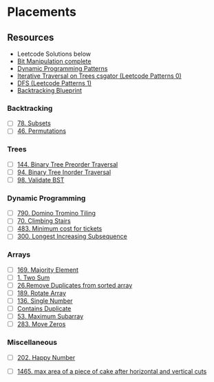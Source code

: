 # Placements

## Resources

* Leetcode Solutions below
* [Bit Manipulation complete](https://leetcode.com/discuss/study-guide/1151183/TIPS-or-HACKS-WHICH-YOU-CAN'T-IGNORE-AS-A-CODER)
* [Dynamic Programming Patterns](https://leetcode.com/discuss/general-discussion/458695/dynamic-programming-patterns)
* [Iterative Traversal on Trees csgator (Leetcode Patterns 0)](https://medium.com/leetcode-patterns/leetcode-pattern-0-iterative-traversals-on-trees-d373568eb0ec)
* [DFS (Leetcode Patterns 1)](https://medium.com/leetcode-patterns/leetcode-pattern-1-bfs-dfs-25-of-the-problems-part-1-519450a84353)
* [Backtracking Blueprint](https://medium.com/analytics-vidhya/the-blueprint-to-solve-any-backtracking-problem-b3640a3dcbd7)

### Backtracking

- [ ] [78. Subsets](https://github.com/MananKGarg/Placements/blob/main/Leetcode%20Solutions/78.%20Subsets.pdf)
- [ ] [46. Permutations](https://github.com/MananKGarg/Placements/blob/main/Leetcode%20Solutions/46.%20Permutations.pdf)

### Trees

- [ ] [144. Binary Tree Preorder Traversal](https://github.com/MananKGarg/Placements/blob/main/Leetcode%20Solutions/144.%20Binary%20Tree%20Preorder%20Traversal.pdf)
- [ ] [94. Binary Tree Inorder Traversal](https://github.com/MananKGarg/Placements/blob/main/Leetcode%20Solutions/94.%20Binary%20tree%20inorder%20traversal.pdf)
- [ ] [98. Validate BST](https://github.com/MananKGarg/Placements/blob/main/Leetcode%20Solutions/98.%20Validate%20BST.pdf)

### Dynamic Programming

- [ ] [790. Domino Tromino Tiling](https://github.com/MananKGarg/Placements/blob/main/Leetcode%20Solutions/790.%20Domino%20Tromino%20Tiling.pdf)
- [ ] [70. Climbing Stairs](https://github.com/MananKGarg/Placements/blob/main/Leetcode%20Solutions/70.%20Climbing%20Stairs.pdf)
- [ ] [483. Minimum cost for tickets](https://github.com/MananKGarg/Placements/blob/main/Leetcode%20Solutions/483.%20Minimum%20cost%20for%20tickets.pdf)
- [ ] [300. Longest Increasing Subsequence](https://github.com/MananKGarg/Placements/blob/main/Leetcode%20Solutions/300.%20Longest%20Increasing%20Subsequence.pdf)

### Arrays

- [ ] [169. Majority Element](https://github.com/MananKGarg/Placements/blob/main/Leetcode%20Solutions/169.%20Majority%20Element.pdf)
- [ ] [1. Two Sum](https://github.com/MananKGarg/Placements/blob/main/Leetcode%20Solutions/1.%20Two%20Sum.pdf)
- [ ] [26.Remove Duplicates from sorted array](https://github.com/MananKGarg/Placements/blob/main/Leetcode%20Solutions/26.Remove%20Duplicates%20from%20sorted%20array.pdf)
- [ ] [189. Rotate Array](https://github.com/MananKGarg/Placements/blob/main/Leetcode%20Solutions/189.%20Rotate%20Array.pdf)
- [ ] [136. Single Number](https://github.com/MananKGarg/Placements/blob/main/Leetcode%20Solutions/136.%20Single%20Number.pdf)
- [ ] [Contains Duplicate](https://github.com/MananKGarg/Placements/blob/main/Leetcode%20Solutions/217.%20Contains%20Duplicate.pdf)
- [ ] [53. Maximum Subarray](https://github.com/MananKGarg/Placements/blob/main/Leetcode%20Solutions/53.%20Maximum%20Subarray.pdf)
- [ ] [283. Move Zeros](https://github.com/MananKGarg/Placements/blob/main/Leetcode%20Solutions/283.%20Move%20Zeros.pdf)

### Miscellaneous

- [ ] [202. Happy Number](https://github.com/MananKGarg/Placements/blob/main/Leetcode%20Solutions/202.%20Happy%20Number.pdf)
- [ ] [1465. max area of a piece of cake after horizontal and vertical cuts](https://github.com/MananKGarg/Placements/blob/main/Leetcode%20Solutions/1465.%20max%20area%20of%20a%20piece%20of%20cake%20after%20horizontal%20and%20vertical%20cuts.pdf)



